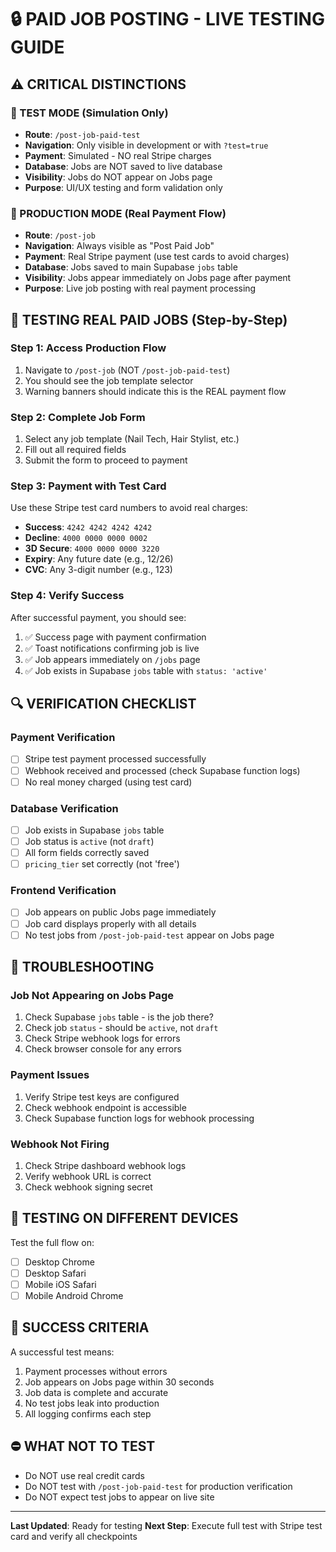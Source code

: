 # 🔒 PAID JOB POSTING - LIVE TESTING GUIDE

## ⚠️ CRITICAL DISTINCTIONS

### 🧪 TEST MODE (Simulation Only)
- **Route**: `/post-job-paid-test`
- **Navigation**: Only visible in development or with `?test=true`
- **Payment**: Simulated - NO real Stripe charges
- **Database**: Jobs are NOT saved to live database
- **Visibility**: Jobs do NOT appear on Jobs page
- **Purpose**: UI/UX testing and form validation only

### 🔴 PRODUCTION MODE (Real Payment Flow)
- **Route**: `/post-job` 
- **Navigation**: Always visible as "Post Paid Job"
- **Payment**: Real Stripe payment (use test cards to avoid charges)
- **Database**: Jobs saved to main Supabase `jobs` table
- **Visibility**: Jobs appear immediately on Jobs page after payment
- **Purpose**: Live job posting with real payment processing

## 🧪 TESTING REAL PAID JOBS (Step-by-Step)

### Step 1: Access Production Flow
1. Navigate to `/post-job` (NOT `/post-job-paid-test`)
2. You should see the job template selector
3. Warning banners should indicate this is the REAL payment flow

### Step 2: Complete Job Form
1. Select any job template (Nail Tech, Hair Stylist, etc.)
2. Fill out all required fields
3. Submit the form to proceed to payment

### Step 3: Payment with Test Card
Use these Stripe test card numbers to avoid real charges:
- **Success**: `4242 4242 4242 4242`
- **Decline**: `4000 0000 0000 0002`
- **3D Secure**: `4000 0000 0000 3220`
- **Expiry**: Any future date (e.g., 12/26)
- **CVC**: Any 3-digit number (e.g., 123)

### Step 4: Verify Success
After successful payment, you should see:
1. ✅ Success page with payment confirmation
2. ✅ Toast notifications confirming job is live
3. ✅ Job appears immediately on `/jobs` page
4. ✅ Job exists in Supabase `jobs` table with `status: 'active'`

## 🔍 VERIFICATION CHECKLIST

### Payment Verification
- [ ] Stripe test payment processed successfully
- [ ] Webhook received and processed (check Supabase function logs)
- [ ] No real money charged (using test card)

### Database Verification
- [ ] Job exists in Supabase `jobs` table
- [ ] Job status is `active` (not `draft`)
- [ ] All form fields correctly saved
- [ ] `pricing_tier` set correctly (not 'free')

### Frontend Verification
- [ ] Job appears on public Jobs page immediately
- [ ] Job card displays properly with all details
- [ ] No test jobs from `/post-job-paid-test` appear on Jobs page

## 🚨 TROUBLESHOOTING

### Job Not Appearing on Jobs Page
1. Check Supabase `jobs` table - is the job there?
2. Check job `status` - should be `active`, not `draft`
3. Check Stripe webhook logs for errors
4. Check browser console for any errors

### Payment Issues
1. Verify Stripe test keys are configured
2. Check webhook endpoint is accessible
3. Check Supabase function logs for webhook processing

### Webhook Not Firing
1. Check Stripe dashboard webhook logs
2. Verify webhook URL is correct
3. Check webhook signing secret

## 📱 TESTING ON DIFFERENT DEVICES
Test the full flow on:
- [ ] Desktop Chrome
- [ ] Desktop Safari  
- [ ] Mobile iOS Safari
- [ ] Mobile Android Chrome

## 🎯 SUCCESS CRITERIA
A successful test means:
1. Payment processes without errors
2. Job appears on Jobs page within 30 seconds
3. Job data is complete and accurate
4. No test jobs leak into production
5. All logging confirms each step

## ⛔ WHAT NOT TO TEST
- Do NOT use real credit cards
- Do NOT test with `/post-job-paid-test` for production verification
- Do NOT expect test jobs to appear on live site

---

**Last Updated**: Ready for testing
**Next Step**: Execute full test with Stripe test card and verify all checkpoints